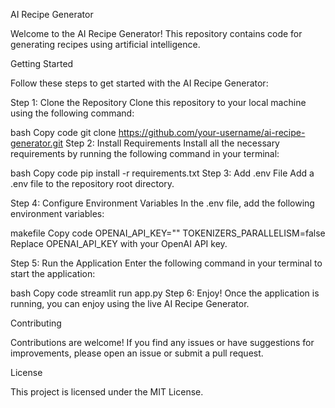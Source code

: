 AI Recipe Generator

Welcome to the AI Recipe Generator! This repository contains code for generating recipes using artificial intelligence.

Getting Started

Follow these steps to get started with the AI Recipe Generator:

Step 1: Clone the Repository
Clone this repository to your local machine using the following command:

bash
Copy code
git clone https://github.com/your-username/ai-recipe-generator.git
Step 2: Install Requirements
Install all the necessary requirements by running the following command in your terminal:

bash
Copy code
pip install -r requirements.txt
Step 3: Add .env File
Add a .env file to the repository root directory.

Step 4: Configure Environment Variables
In the .env file, add the following environment variables:

makefile
Copy code
OPENAI_API_KEY=""
TOKENIZERS_PARALLELISM=false
Replace OPENAI_API_KEY with your OpenAI API key.

Step 5: Run the Application
Enter the following command in your terminal to start the application:

bash
Copy code
streamlit run app.py
Step 6: Enjoy!
Once the application is running, you can enjoy using the live AI Recipe Generator.

Contributing

Contributions are welcome! If you find any issues or have suggestions for improvements, please open an issue or submit a pull request.

License

This project is licensed under the MIT License.

